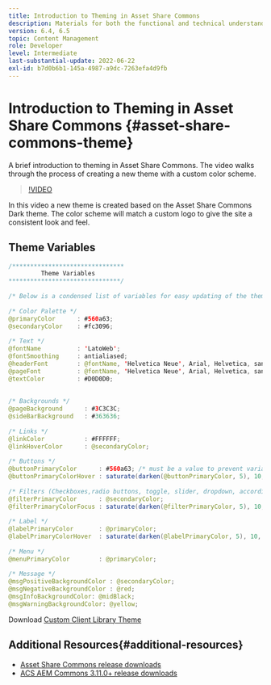 ```yaml
---
title: Introduction to Theming in Asset Share Commons
description: Materials for both the functional and technical understanding Assets Share Commons
version: 6.4, 6.5
topic: Content Management
role: Developer
level: Intermediate
last-substantial-update: 2022-06-22
exl-id: b7d0b6b1-145a-4987-a9dc-7263efa4d9fb
---
```

# Introduction to Theming in Asset Share Commons {#asset-share-commons-theme}

A brief introduction to theming in Asset Share Commons. The video walks through the process of creating a new theme with a custom color scheme.

>[!VIDEO](https://video.tv.adobe.com/v/20572?quality=12&learn=on)

In this video a new theme is created based on the Asset Share Commons Dark theme. The color scheme will match a custom logo to give the site a consistent look and feel.

## Theme Variables

``` java
/*******************************
         Theme Variables
*******************************/
 
/* Below is a condensed list of variables for easy updating of the theme */
 
/* Color Palette */
@primaryColor      : #560a63;
@secondaryColor    : #fc3096;
 
/* Text */
@fontName          : 'LatoWeb';
@fontSmoothing     : antialiased;
@headerFont        : @fontName, 'Helvetica Neue', Arial, Helvetica, sans-serif;
@pageFont          : @fontName, 'Helvetica Neue', Arial, Helvetica, sans-serif;
@textColor         : #D0D0D0;
 
 
/* Backgrounds */
@pageBackground      : #3C3C3C;
@sideBarBackground   : #363636;
 
/* Links */
@linkColor           : #FFFFFF;
@linkHoverColor      : @secondaryColor;
 
/* Buttons */
@buttonPrimaryColor      : #560a63; /* must be a value to prevent variable recursion*/
@buttonPrimaryColorHover : saturate(darken(@buttonPrimaryColor, 5), 10, relative);
 
/* Filters (Checkboxes,radio buttons, toggle, slider, dropdown, accordion colors)*/
@filterPrimaryColor      : @secondaryColor;
@filterPrimaryColorFocus : saturate(darken(@filterPrimaryColor, 5), 10, relative);
 
/* Label */
@labelPrimaryColor       : @primaryColor;
@labelPrimaryColorHover  : saturate(darken(@labelPrimaryColor, 5), 10, relative);
 
/* Menu */
@menuPrimaryColor        : @primaryColor;
 
/* Message */
@msgPositiveBackgroundColor : @secondaryColor;
@msgNegativeBackgroundColor : @red;
@msgInfoBackgroundColor: @midBlack;
@msgWarningBackgroundColor: @yellow;
```

Download [Custom Client Library Theme](assets/asc-theme-demo.zip)

## Additional Resources{#additional-resources}

* [Asset Share Commons release downloads](https://github.com/Adobe-Marketing-Cloud/asset-share-commons/releases)
* [ACS AEM Commons 3.11.0+ release downloads](https://github.com/Adobe-Consulting-Services/acs-aem-commons/releases)
